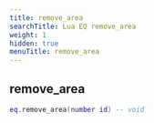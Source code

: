 ```yaml
---
title: remove_area
searchTitle: Lua EQ remove_area
weight: 1
hidden: true
menuTitle: remove_area
---
```

## remove_area
```lua
eq.remove_area(number id) -- void
```